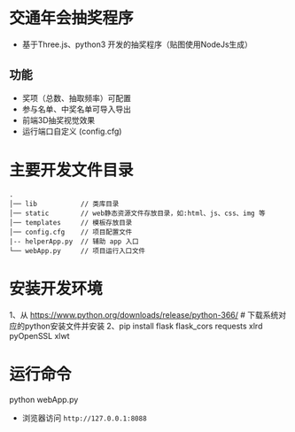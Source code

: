 # 交通年会抽奖程序

- 基于Three.js、python3 开发的抽奖程序（贴图使用NodeJs生成）

## 功能

- 奖项（总数、抽取频率）可配置
- 参与名单、中奖名单可导入导出
- 前端3D抽奖视觉效果
- 运行端口自定义 (config.cfg)

# 主要开发文件目录
	.
    │── lib           // 类库目录
    │── static        // web静态资源文件存放目录，如:html、js、css、img 等
    │── templates     // 模板存放目录
    │── config.cfg    // 项目配置文件
    |-- helperApp.py  // 辅助 app 入口
    └── webApp.py     // 项目运行入口文件

# 安装开发环境
1、从 https://www.python.org/downloads/release/python-366/  # 下载系统对应的python安装文件并安装
2、pip install flask flask_cors requests xlrd pyOpenSSL xlwt

# 运行命令
python webApp.py

- 浏览器访问 ```http://127.0.0.1:8088```

